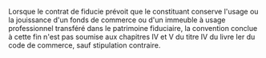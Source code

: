 Lorsque le contrat de fiducie prévoit que le constituant conserve l'usage ou la jouissance d'un fonds de commerce ou d'un immeuble à usage professionnel transféré dans le patrimoine fiduciaire, la convention conclue à cette fin n'est pas soumise aux chapitres IV et V du titre IV du livre Ier du code de commerce, sauf stipulation contraire.   



